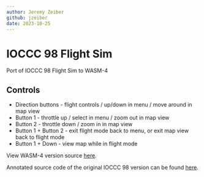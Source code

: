 ```yaml
---
author: Jeremy Zeiber
github: jzeiber
date: 2023-10-25
---
```


# IOCCC 98 Flight Sim

Port of IOCCC 98 Flight Sim to WASM-4

## Controls
- Direction buttons - flight controls / up/down in menu / move around in map view
- Button 1 - throttle up / select in menu / zoom out in map view
- Button 2 - throttle down / zoom in in map view
- Button 1 + Button 2 - exit flight mode back to menu, or exit map view back to flight mode
- Button 1  + Down - view map while in flight mode

View WASM-4 version source [here](https://github.com/jzeiber/wasm4-ioccc98flightsim).

Annotated source code of the original IOCCC 98 version can be found [here](https://github.com/Hadlock/c_banks_flightsim).
